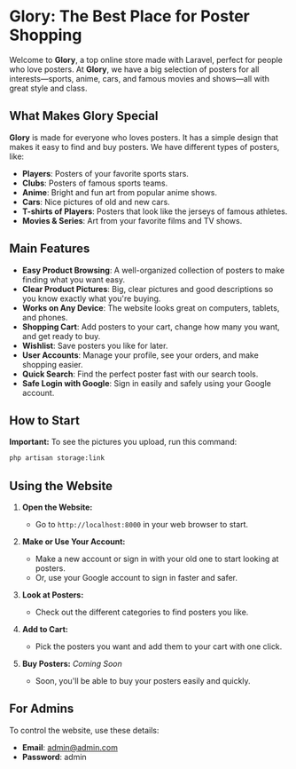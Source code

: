 # **Glory: The Best Place for Poster Shopping**

Welcome to **Glory**, a top online store made with Laravel, perfect for people who love posters. At **Glory**, we have a big selection of posters for all interests—sports, anime, cars, and famous movies and shows—all with great style and class.

## **What Makes Glory Special**

**Glory** is made for everyone who loves posters. It has a simple design that makes it easy to find and buy posters. We have different types of posters, like:

- **Players**: Posters of your favorite sports stars.
- **Clubs**: Posters of famous sports teams.
- **Anime**: Bright and fun art from popular anime shows.
- **Cars**: Nice pictures of old and new cars.
- **T-shirts of Players**: Posters that look like the jerseys of famous athletes.
- **Movies & Series**: Art from your favorite films and TV shows.

## **Main Features**

- **Easy Product Browsing**: A well-organized collection of posters to make finding what you want easy.
- **Clear Product Pictures**: Big, clear pictures and good descriptions so you know exactly what you're buying.
- **Works on Any Device**: The website looks great on computers, tablets, and phones.
- **Shopping Cart**: Add posters to your cart, change how many you want, and get ready to buy.
- **Wishlist**: Save posters you like for later.
- **User Accounts**: Manage your profile, see your orders, and make shopping easier.
- **Quick Search**: Find the perfect poster fast with our search tools.
- **Safe Login with Google**: Sign in easily and safely using your Google account.

## **How to Start**

**Important:** To see the pictures you upload, run this command:

```bash
php artisan storage:link
```

## **Using the Website**

1. **Open the Website:**
   - Go to `http://localhost:8000` in your web browser to start.

2. **Make or Use Your Account:**
   - Make a new account or sign in with your old one to start looking at posters.
   - Or, use your Google account to sign in faster and safer.

3. **Look at Posters:**
   - Check out the different categories to find posters you like.

4. **Add to Cart:**
   - Pick the posters you want and add them to your cart with one click.

5. **Buy Posters:** *Coming Soon*
   - Soon, you'll be able to buy your posters easily and quickly.

## **For Admins**

To control the website, use these details:

- **Email**: admin@admin.com
- **Password**: admin

